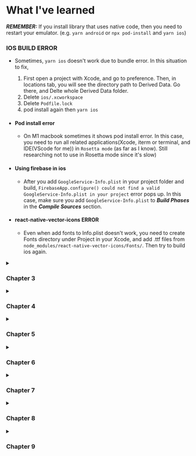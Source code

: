 # What I've learned

***REMEMBER:*** If you install library that uses native code, then you need to restart your emulator. (e.g. `yarn android` or `npx pod-install` and `yarn ios`)

### IOS BUILD ERROR
- Sometimes, `yarn ios` doesn't work due to bundle error. In this situation to fix,
    1. First open a project with Xcode, and go to preference. Then, in locations tab, you will see the directory path to Derived Data. Go there, and Delte whole Derived Data folder.
    2. Delete `ios/.xcworkspace`
    3. Delete `Podfile.lock`
    4. pod install again then `yarn ios`
- #### Pod install error
  - On M1 macbook sometimes it shows pod install error. In this case, you need to run all related applications(Xcode, iterm or terminal, and IDE(VScode for me)) in `Rosetta mode` (as far as I know). Still researching not to use in Rosetta mode since it's slow)
- #### Using firebase in ios
  - After you add `GoogleService-Info.plist` in your project folder and build, `FirebaseApp.configure() could not find a valid GoogleService-Info.plist in your project` error pops up. In this case, make sure you add `GoogleService-Info.plist` to ***Build Phases*** in the ***Compile Sources*** section.

- #### react-native-vector-icons ERROR
  - Even when add fonts to Info.plist doesn't work, you need to create Fonts directory under Project in your Xcode, and add .ttf files from `node_modules/react-native-vector-icons/Fonts/`. Then try to build ios again.

<details>
  <summary><h3>Chapter 3</h3></summary>

  - How to handle StatusBar in both ios and android
  - How to import images
  - Image's sizes depend on device's ppi
  - How to style image's sizes
  - KeyboardAvoidingView
  - Touchable Components
  - OS detect
</details>

<details>
  <summary><h3>Chapter 4</h3></summary>

  - FlatList
  - Useful library for font and svg -> `react-native-vector-icons`
  - AsyncStorage is key-value paired storage that can be used in react-native
    - It is similar to localStorage on browser but it's an async. It returns a Promise.
    - If AsyncStorage handles large data, it decreases the performance.
</details>

<details>
  <summary><h3>Chapter 5</h3></summary>

  - How to stack Screen(page) like web history using library
  - How to naviagate between screens
  - component that being used as a screen can receive objects such as `navigation` and `route`
  - `navigation.navigate` and `navigation.push`
    - They both can pass route parameter.
    - The difference between two is `navigate` doesn't stack the screen when screen is same and only parameter changes. `push` always stack the screen.
    - `push` is available only in native stack navigator.
  - How to customize screen header
    - Change title
    - Style header
  - #### Drawer Navigator
    - Drawer Navigator library -> `@react-navigation/drawer`
    - Better performance animation effect library than react-native built-in -> `react-native-reanimated`
    - To recognize user's gesture in drawer navigator library -> `react-native-gesture-handler`
    - `navigation.push` and `navigation.pop` doesn't work with drawer navigator
  
  - #### Bottom Tab Navigator
    - Bottom Tab navigator library -> `react-navigation/bottom-tabs`
    - Set ups for using Icons
      - ***IOS***: configure `ios/{projectName}/Info.plist`
      - ***Android***: configure `android/app/build.gradle`
    - If you use Native Stack and Bottom tab navigator at same time, make sure to put `options={{headerShown: false}}` in Native Stack Screen

  - #### Material Top Tab Navigator
    - Top tab navigator library -> `react-navigation/material-top-tabs`
      - Library for tab implementation in react native -> `react-native-tab-view`
      - `react-native-pager-view`
    - if you use top tab navigator, no need to put `options={{headerShown: false}}` in Native Stack Screen since it doesn't show another header.
  
  - #### Material Bottom Tab Navigator
    - `react-navigation/materials-bottom-tabs`
    - the key difference between material tob tab navigator and bottom is bottom tab navigator can change the background color of whole tab depends on which tab is activated
    - how to sync bottom tab's name with header title name

  - useNavigation, useRoute hooks to use navigation and route objects globally without passing props
  - Even if navigates to other screen, the next screen just stacks up on first screen and the first one doesn't get unmounted (so cannot use useEffect for mount/unmount). In this case, use `useFocusEffect` and make sure use it with `useCallback`.
</details>
  
<details>
  <summary><h3>Chapter 6</h3></summary>

  - how to plan out screen structure (for small app)
  - uuid library uses Node.js' crypo function which is not included in react-native, so need to install `react-native-get-random-values` library to make uuid work.
  - Useful library for date -> `date-fns`
  - How to use Animation
    - `useNativeDriver` is one of options that can passeed in `Animated.timing` 's second argument.
      - if it's set to true, then the process of animation is handled on native level, not in javascript engine
      - It has to be set false, if the animation affects the layout such as left, width, paddingLeft, marginLeft, etc.
    - use transfrom instead of left or top for better performance
    - use `animation.interpolate()` for appling multipe styles at once using inputRange and outputRange
  - FlatList has `onEndReached` and `onEndReachedThreshold`, and those are for implementing infinite scroll
  - For bouncing animation, use `Animated.spring()`
    - There is several options: tension, friction, speed, bounciness, etc.
    - tension and friction must be used together and speed and bounciness must be used together but cannot combine interchangeably
</details>

<details>
  <summary><h3>Chapter 7</h3></summary>

  - `headerTitle` which is one of options in options props in `Tab.Screen` can take not only string but also jsx.
  - There is two ways to get screen size in dp
    - import `Dimensions` from react-native
      - `Dimensions.get()` can take either 'window' or 'screen'. 'window' gets the size of app's available area. 'screen' gets the size of full screen. In IOS, there's no difference using both, but in Android, 'window' gets the size of area that excludes top status bar and soft menu bar at the bottom.
      - `Dimensions` can work outside of the component so you can use it in StyleSheet.
      - For device rotation or foldable devices, you might need to use addEventListener(listen on change event) and removeEventListener for size changing
    - Or use `useWindowDimensions` hook.
      - no need to handle size changing like `Dimensions`
      - If you need to get the full size of the screen, you have to use `Dimensions.get('screen')`
  - For Calender, you can use library called `react-native-calendars`
  - use `ListHeaderComponent` props in `FlatList` to show the specific component on top of FlatList
  - For date picker, use library -> `react-native-modal-datetime-picker` and `@react-native-community/datetimepicker`
    - `@react-native-community/datetimepicker` gives you date/time picker  that is specialized to each IOS and Android platform.
    - `react-native-modal-datetime-picker` lets you use date/time picker modal component in a convenient way.
</details>

<details>
  <summary><h3>Chapter 8</h3></summary>
  
  - how to setup firebase for both ios and android
  - Useful library for firebase in react-native -> `@react-native-firebase` and add `/app`, `/firestore`, `/storage`, or what firebase service you wanna use at the end of `@react-native-firebase` but `app` is essential
  - Follow steps that are provided by firebase web page for Android, and for IOS, after you download `GoogleService-Info.plist` and put it into ios folder, follow steps in react native firebase official documentation.
  ---
  - ***Useful Info for Form, TextInput***
    - To hide password in `TextInput`, set `secureTextEntry` props to be true.
    - Better UX for email input, use ```autoCapitalize="none" autoCorrect={false} autoCompleteType="email" keyboardType="email-address"``` props.
      - Most of props' names above are self-explanatory. `keyboardType="email-address` shows `@` in keyboard so that user don't need to press special characters button to choose `@`.
    - `returnKeyType=` props on `TextInput` determines how the return key should look.
  ---
  - `ActivityIndicator` component shows a spinner.
  ---
  - ***FireStore***
    - collection reference has a method called `add` which creates an unique id automatically. If you want to set an id manually, you can use `yourCollectionReference.doc(yourId).set()`.
  ---
  - if login is successful, user would see MainTab screen first, but you can't just use `navigate` or `push` method to show MainTab screen. Because, in screen stack, there is still SignIn screen or SetUpProfile screen so if user swipe screen on IOS or press back button in Android, it will show previous screen.
    - To handle this situation, you can remove some unnecessary screen from RootStack, if some specific conditions are met.(e.g. if this state exists, then show this screen, otherwise show other screens.
  - Libraries for images(camera) -> `react-native-image-picker` or `@react-native-community/cameraroll`
    - In `@react-native-community/cameraroll`, it doesn't show native UI for picking images. You can build your own UI for picking images using react-native.
    - For IOS to use `react-native-image-picker`, you need to edit `ios/{projectname}/Info.plist` file.
  - In `react-native-image-picker`
    - Use `launchCamera(options, callback)`, when you need to use a photo taken by camera right away/
    - Use `launchImageLibrary(options, callback)`, when you need to pick images from gallery.
    - For Android, if you use Google Photo, you need to set `includeBase64` option to be true. Because, later when you upload a photo, there might be a permission error when reading a file from uri directly. Therefore, for andriod, encode image to base64 and when upload, use the value that is encoded in base64 to process uploading.
  - how to use firebase storage
</details>

<details>
  <summary><h3>Chapter 9</h3></summary>
  
  - In tab(either bottom or top), you might wanna put one stack each to tab, not just one screen component. Because in one tab, you usually have more than one screen.
  - 
</details>